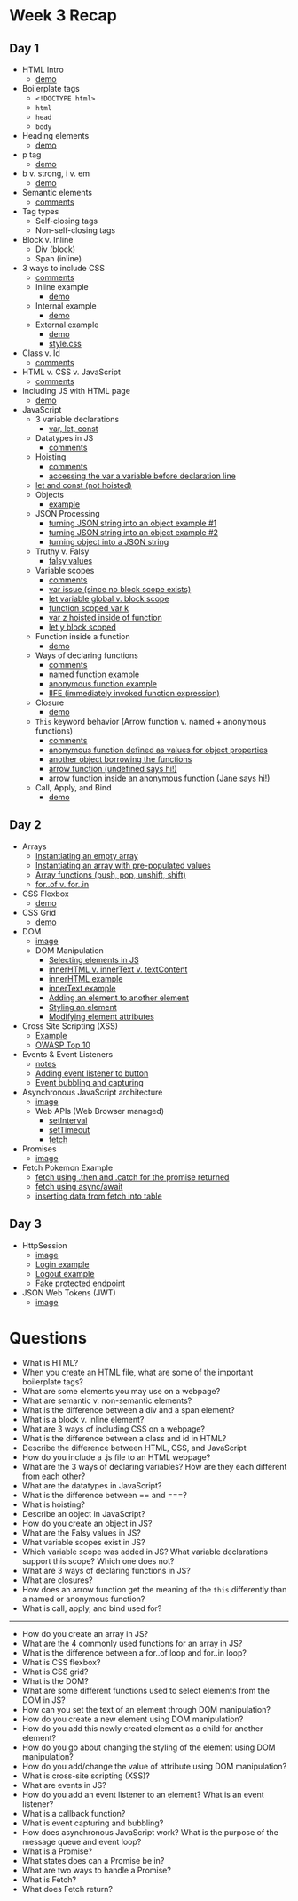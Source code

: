# Week 3 Recap

## Day 1
- HTML Intro
    - [demo](https://github.com/java-gcp-220228/training/blob/main/week-3/1_html_intro/index.html)
- Boilerplate tags
    - `<!DOCTYPE html>`
    - `html`
    - `head`
    - `body`
- Heading elements
    - [demo](https://github.com/java-gcp-220228/training/blob/main/week-3/1_html_intro/index.html#L9-L14)
- p tag
    - [demo](https://github.com/java-gcp-220228/training/blob/main/week-3/1_html_intro/index.html#L16)
- b v. strong, i v. em
    - [demo](https://github.com/java-gcp-220228/training/blob/main/week-3/1_html_intro/index.html#L18-L21)
- Semantic elements
    - [comments](https://github.com/java-gcp-220228/training/blob/main/week-3/1_html_intro/index.html#L29-L33)
- Tag types
    - Self-closing tags
    - Non-self-closing tags
- Block v. Inline
    - Div (block)
    - Span (inline)
- 3 ways to include CSS
    - [comments](https://github.com/java-gcp-220228/training/blob/main/week-3/2_css_intro/index.html#L109-L113)
    - Inline example
        - [demo](https://github.com/java-gcp-220228/training/blob/main/week-3/2_css_intro/index.html#L123-L124)
    - Internal example
        - [demo](https://github.com/java-gcp-220228/training/blob/main/week-3/2_css_intro/index.html#L10-L103)
    - External example
        - [demo](https://github.com/java-gcp-220228/training/blob/main/week-3/2_css_intro/index.html#L105-L106)
        - [style.css](https://github.com/java-gcp-220228/training/blob/main/week-3/2_css_intro/style.css)
- Class v. Id
    - [comments](https://github.com/java-gcp-220228/training/blob/main/week-3/2_css_intro/index.html#L115-L121)
- HTML v. CSS v. JavaScript
    - [comments](https://github.com/java-gcp-220228/training/blob/main/week-3/3_javascript_intro/index.html#L13-L15)
- Including JS with HTML page
    - [demo](https://github.com/java-gcp-220228/training/blob/main/week-3/3_javascript_intro/index.html#L18)
- JavaScript
    - 3 variable declarations
        - [var, let, const](https://github.com/java-gcp-220228/training/blob/main/week-3/3_javascript_intro/index.js#L20-L23)
    - Datatypes in JS
        - [comments](https://github.com/java-gcp-220228/training/blob/main/week-3/3_javascript_intro/index.js#L27-L34)
    - Hoisting
        - [comments](https://github.com/java-gcp-220228/training/blob/main/week-3/3_javascript_intro/index.js#L38-L46)
        - [accessing the var a variable before declaration line](https://github.com/java-gcp-220228/training/blob/main/week-3/3_javascript_intro/index.js#L48-L50)
    - [let and const (not hoisted)](https://github.com/java-gcp-220228/training/blob/main/week-3/3_javascript_intro/index.js#L66-L71)
    - Objects
        - [example](https://github.com/java-gcp-220228/training/blob/main/week-3/3_javascript_intro/index.js#L80-L101)
    - JSON Processing
        - [turning JSON string into an object example #1](https://github.com/java-gcp-220228/training/blob/main/week-3/3_javascript_intro/index.js#L132-L141)
        - [turning JSON string into an object example #2](https://github.com/java-gcp-220228/training/blob/main/week-3/3_javascript_intro/index.js#L147-L154)
        - [turning object into a JSON string](https://github.com/java-gcp-220228/training/blob/main/week-3/3_javascript_intro/index.js#L143-L144)
    - Truthy v. Falsy
        - [falsy values](https://github.com/java-gcp-220228/training/blob/main/week-3/3_javascript_intro/index.js#L162-L168)
    - Variable scopes
        - [comments](https://github.com/java-gcp-220228/training/blob/main/week-3/4_javascript_scopes_and_functions/index.js#L1-L12)
        - [var issue (since no block scope exists)](https://github.com/java-gcp-220228/training/blob/main/week-3/4_javascript_scopes_and_functions/index.js#L14-L19)
        - [let variable global v. block scope](https://github.com/java-gcp-220228/training/blob/main/week-3/4_javascript_scopes_and_functions/index.js#L23-L29)
        - [function scoped var k](https://github.com/java-gcp-220228/training/blob/main/week-3/4_javascript_scopes_and_functions/index.js#L34-L35)
        - [var z hoisted inside of function](https://github.com/java-gcp-220228/training/blob/main/week-3/4_javascript_scopes_and_functions/index.js#L37-L40)
        - [let y block scoped](https://github.com/java-gcp-220228/training/blob/main/week-3/4_javascript_scopes_and_functions/index.js#L45-L48)
    - Function inside a function
        - [demo](https://github.com/java-gcp-220228/training/blob/main/week-3/4_javascript_scopes_and_functions/index.js#L55-L65)
    - Ways of declaring functions
        - [comments](https://github.com/java-gcp-220228/training/blob/main/week-3/4_javascript_scopes_and_functions/index.js#L72-L81)
        - [named function example](https://github.com/java-gcp-220228/training/blob/main/week-3/4_javascript_scopes_and_functions/index.js#L83-L87)
        - [anonymous function example](https://github.com/java-gcp-220228/training/blob/main/week-3/4_javascript_scopes_and_functions/index.js#L89-L94)
        - [IIFE (immediately invoked function expression)](https://github.com/java-gcp-220228/training/blob/main/week-3/4_javascript_scopes_and_functions/index.js#L96-L101)
    - Closure
        - [demo](https://github.com/java-gcp-220228/training/blob/main/week-3/4_javascript_scopes_and_functions/index.js#L103-L137)
    - `This` keyword behavior (Arrow function v. named + anonymous functions)
        - [comments](https://github.com/java-gcp-220228/training/blob/main/week-3/4_javascript_scopes_and_functions/index.js#L139-L146)
        - [anonymous function defined as values for object properties](https://github.com/java-gcp-220228/training/blob/main/week-3/4_javascript_scopes_and_functions/index.js#L147-L160)
        - [another object borrowing the functions](https://github.com/java-gcp-220228/training/blob/main/week-3/4_javascript_scopes_and_functions/index.js#L164-L175)
        - [arrow function (undefined says hi!)](https://github.com/java-gcp-220228/training/blob/main/week-3/4_javascript_scopes_and_functions/index.js#L179-L194)
        - [arrow function inside an anonymous function (Jane says hi!)](https://github.com/java-gcp-220228/training/blob/main/week-3/4_javascript_scopes_and_functions/index.js#L196-L212)
    - Call, Apply, and Bind
        - [demo](https://github.com/java-gcp-220228/training/blob/main/week-3/4_javascript_scopes_and_functions/index.js#L215-L244)

## Day 2
- Arrays
    - [Instantiating an empty array](https://github.com/java-gcp-220228/training/blob/main/week-3/5_javascript_arrays/index.js#L5)
    - [Instantiating an array with pre-populated values](https://github.com/java-gcp-220228/training/blob/main/week-3/5_javascript_arrays/index.js#L7)
    - [Array functions (push, pop, unshift, shift)](https://github.com/java-gcp-220228/training/blob/main/week-3/5_javascript_arrays/index.js#L10-L14)
    - [for..of v. for..in](https://github.com/java-gcp-220228/training/blob/main/week-3/5_javascript_arrays/index.js#L25-L54)
- CSS Flexbox
    - [demo](https://github.com/java-gcp-220228/training/tree/main/week-3/6_css_flexbox)
- CSS Grid
    - [demo](https://github.com/java-gcp-220228/training/tree/main/week-3/7_css_grid)
- DOM
    - [image](./images/dom.JPG)
    - DOM Manipulation
        - [Selecting elements in JS](https://github.com/java-gcp-220228/training/blob/main/week-3/8_dom_manipulation_intro/index.js#L1-L6)
        - [innerHTML v. innerText v. textContent](https://github.com/java-gcp-220228/training/blob/main/week-3/8_dom_manipulation_intro/index.js#L10-L13)
        - [innerHTML example](https://github.com/java-gcp-220228/training/blob/main/week-3/8_dom_manipulation_intro/index.js#L14)
        - [innerText example](https://github.com/java-gcp-220228/training/blob/main/week-3/8_dom_manipulation_intro/index.js#L17)
        - [Adding an element to another element](https://github.com/java-gcp-220228/training/blob/main/week-3/8_dom_manipulation_intro/index.js#L21-L27)
        - [Styling an element](https://github.com/java-gcp-220228/training/blob/main/week-3/8_dom_manipulation_intro/index.js#L29-L37)
        - [Modifying element attributes](https://github.com/java-gcp-220228/training/blob/main/week-3/8_dom_manipulation_intro/index.js#L39-L56)
- Cross Site Scripting (XSS)
    - [Example](https://github.com/java-gcp-220228/training/blob/main/week-3/8_dom_manipulation_intro/index.js#L58-L73)
    - [OWASP Top 10](https://owasp.org/www-project-top-ten/2017/A7_2017-Cross-Site_Scripting_(XSS))
- Events & Event Listeners
    - [notes](https://github.com/java-gcp-220228/training/blob/main/week-3/9_events_and_listeners/index.js#L1-L8)
    - [Adding event listener to button](https://github.com/java-gcp-220228/training/blob/main/week-3/9_events_and_listeners/index.js#L29-L34)
    - [Event bubbling and capturing](https://github.com/java-gcp-220228/training/blob/main/week-3/9_events_and_listeners/index.js#L44-L102)
- Asynchronous JavaScript architecture
    - [image](./images/async-architecture.JPG)
    - Web APIs (Web Browser managed)
        - [setInterval](https://github.com/java-gcp-220228/training/blob/main/week-3/10_fetch/index.js#L4-L8)
        - [setTimeout](https://github.com/java-gcp-220228/training/blob/main/week-3/10_fetch/index.js#L10-L13)
        - [fetch](https://github.com/java-gcp-220228/training/blob/main/week-3/10_fetch/index.js#L37-L39)
- Promises
    - [image](./images/promises.JPG)
- Fetch Pokemon Example
    - [fetch using .then and .catch for the promise returned](https://github.com/java-gcp-220228/training/blob/main/week-3/10_fetch/index.js#L37-L55)
    - [fetch using async/await](https://github.com/java-gcp-220228/training/blob/main/week-3/10_fetch/index.js#L69-L86)
    - [inserting data from fetch into table](https://github.com/java-gcp-220228/training/blob/main/week-3/10_fetch/index.js#L91-L113)

## Day 3
- HttpSession
    - [image](./images/httpsession-auth.JPG)
    - [Login example](https://github.com/java-gcp-220228/training/blob/main/week-3/gradify_httpsession_auth/src/main/java/com/revature/controller/AuthenticationController.java#L20-L36)
    - [Logout example](https://github.com/java-gcp-220228/training/blob/main/week-3/gradify_httpsession_auth/src/main/java/com/revature/controller/AuthenticationController.java#L38-L42)
    - [Fake protected endpoint](https://github.com/java-gcp-220228/training/blob/main/week-3/gradify_httpsession_auth/src/main/java/com/revature/controller/AssignmentController.java#L21-L31)
- JSON Web Tokens (JWT)
    - [image](./images/jwt.JPG)

# Questions
* What is HTML?
* When you create an HTML file, what are some of the important boilerplate tags?
* What are some elements you may use on a webpage?
* What are semantic v. non-semantic elements?
* What is the difference between a div and a span element?
* What is a block v. inline element?
* What are 3 ways of including CSS on a webpage?
* What is the difference between a class and id in HTML?
* Describe the difference between HTML, CSS, and JavaScript
* How do you include a .js file to an HTML webpage?
* What are the 3 ways of declaring variables? How are they each different from each other?
* What are the datatypes in JavaScript?
* What is the difference between == and ===?
* What is hoisting?
* Describe an object in JavaScript?
* How do you create an object in JS?
* What are the Falsy values in JS?
* What variable scopes exist in JS?
* Which variable scope was added in JS? What variable declarations support this scope? Which one does not?
* What are 3 ways of declaring functions in JS?
* What are closures?
* How does an arrow function get the meaning of the `this` differently than a named or anonymous function?
* What is call, apply, and bind used for?
---
* How do you create an array in JS?
* What are the 4 commonly used functions for an array in JS?
* What is the difference between a for..of loop and for..in loop?
* What is CSS flexbox?
* What is CSS grid?
* What is the DOM?
* What are some different functions used to select elements from the DOM in JS?
* How can you set the text of an element through DOM manipulation?
* How do you create a new element using DOM manipulation?
* How do you add this newly created element as a child for another element?
* How do you go about changing the styling of the element using DOM manipulation?
* How do you add/change the value of attribute using DOM manipulation?
* What is cross-site scripting (XSS)?
* What are events in JS?
* How do you add an event listener to an element? What is an event listener?
* What is a callback function?
* What is event capturing and bubbling?
* How does asynchronous JavaScript work? What is the purpose of the message queue and event loop?
* What is a Promise?
* What states does can a Promise be in?
* What are two ways to handle a Promise?
* What is Fetch?
* What does Fetch return?
